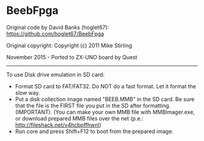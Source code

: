 # BeebFpga
Original code by David Banks (hoglet67): https://github.com/hoglet67/BeebFpga

Original copyright: Copyright (c) 2011 Mike Stirling

November 2015 - Ported to ZX-UNO board by Quest

----

To use Disk drive emulation in SD card: 

- Format SD card to FAT/FAT32. Do NOT do a fast format. Let it format the slow way.
- Put a disk collection image named "BEEB.MMB" in the SD card. Be sure that the file is the FIRST file you put in the SD after formatting. (IMPORTANT).
(You can make your own MMB file with MMBImager.exe, or download prepared MMB files over the net (p.e.:  http://fileshack.net/v4hcbpffhwnl)
- Run core and press Shift+F12 to boot from the prepared image.

